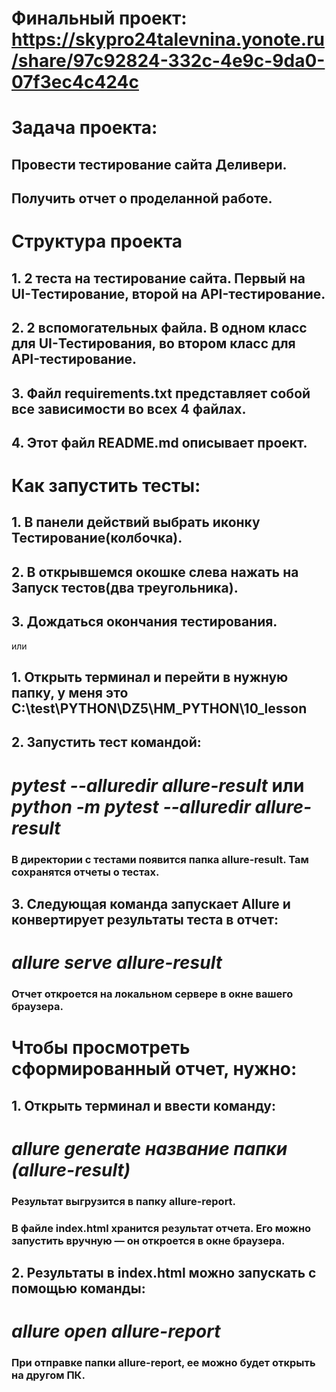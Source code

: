 # Финальный проект: https://skypro24talevnina.yonote.ru/share/97c92824-332c-4e9c-9da0-07f3ec4c424c

# **Задача проекта:**
## Провести тестирование сайта Деливери.
## Получить отчет о проделанной работе.

# **Структура проекта**
## 1. 2 теста на тестирование сайта. Первый на UI-Тестирование, второй на API-тестирование.
## 2. 2 вспомогательных файла. В одном класс для UI-Тестирования, во втором класс для API-тестирование.
## 3. Файл requirements.txt представляет собой все зависимости во всех 4 файлах.
## 4. Этот файл README.md описывает проект.

# **Как запустить тесты:**

## 1. В панели действий выбрать иконку Тестирование(колбочка).
## 2. В открывшемся окошке слева нажать на Запуск тестов(два треугольника).
## 3. Дождаться окончания тестирования.

или

## 1. Открыть терминал и перейти в нужную папку, у меня это C:\test\PYTHON\DZ5\HM_PYTHON\10_lesson

## 2. Запустить тест командой:
   # _pytest --alluredir allure-result_ или _python -m pytest --alluredir allure-result_
        
   ### В директории с тестами появится папка allure-result. Там сохранятся отчеты о тестах.

## 3. Следующая команда запускает Allure и конвертирует результаты теста в отчет:
   # _allure serve allure-result_

### Отчет откроется на локальном сервере в окне вашего браузера.

   # **Чтобы просмотреть сформированный отчет, нужно:**

## 1. Открыть терминал и ввести команду:
   # _allure generate название папки (allure-result)_

   ### Результат выгрузится в папку allure-report.
   ### В файле index.html хранится результат отчета. Его можно запустить вручную — он откроется в окне браузера.

## 2. Результаты в index.html можно запускать с помощью команды:
   # _allure open allure-report_

### При отправке папки allure-report, ее можно будет открыть на другом ПК.
    

    